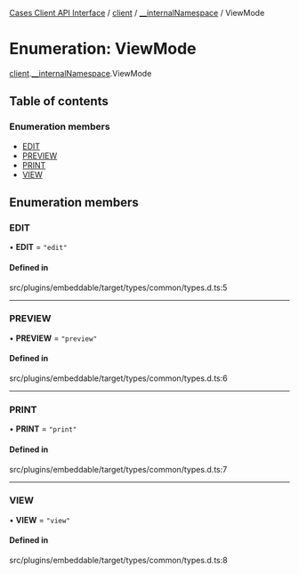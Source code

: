 [Cases Client API Interface](../README.md) / [client](../modules/client.md) / [\_\_internalNamespace](../modules/client.__internalNamespace.md) / ViewMode

# Enumeration: ViewMode

[client](../modules/client.md).[__internalNamespace](../modules/client.__internalNamespace.md).ViewMode

## Table of contents

### Enumeration members

- [EDIT](client.__internalNamespace.ViewMode.md#edit)
- [PREVIEW](client.__internalNamespace.ViewMode.md#preview)
- [PRINT](client.__internalNamespace.ViewMode.md#print)
- [VIEW](client.__internalNamespace.ViewMode.md#view)

## Enumeration members

### EDIT

• **EDIT** = `"edit"`

#### Defined in

src/plugins/embeddable/target/types/common/types.d.ts:5

___

### PREVIEW

• **PREVIEW** = `"preview"`

#### Defined in

src/plugins/embeddable/target/types/common/types.d.ts:6

___

### PRINT

• **PRINT** = `"print"`

#### Defined in

src/plugins/embeddable/target/types/common/types.d.ts:7

___

### VIEW

• **VIEW** = `"view"`

#### Defined in

src/plugins/embeddable/target/types/common/types.d.ts:8
